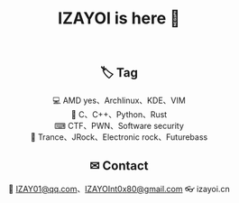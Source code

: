 <div align="center">

# IZAYOI is here 🤔

</div>

<br/>

<div align="center">

## 🏷 Tag
💻  AMD yes、Archlinux、KDE、VIM<br/>
🐞  C、C++、Python、Rust<br/>
⌨ CTF、PWN、Software security<br/>
🎵 Trance、JRock、Electronic rock、Futurebass<br/>

## ✉ Contact
📧 IZAY01@qq.com、IZAYOInt0x80@gmail.com
👓 izayoi.cn

</div>



